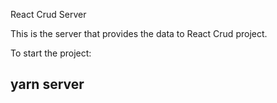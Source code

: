 React Crud Server

This is the server that provides the data to React Crud project.

To start the project:

## yarn server
